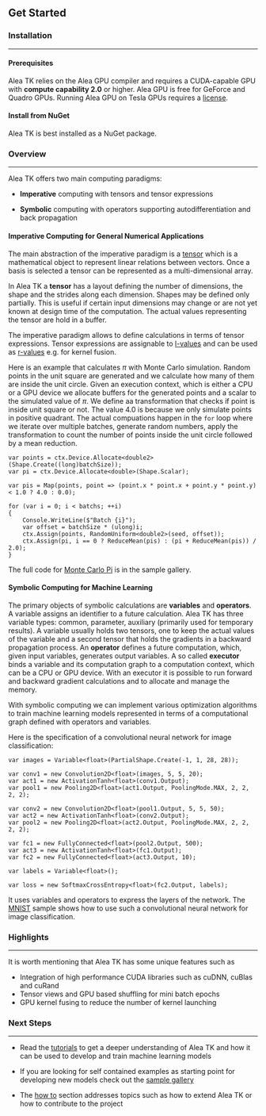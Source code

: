 ## Get Started

### Installation
***

#### Prerequisites

Alea TK relies on the Alea GPU compiler and requires a CUDA-capable GPU with **compute capability 2.0** or higher. Alea GPU is free for 
GeForce and Quadro GPUs. Running Alea GPU on Tesla GPUs requires a [license](http://www.quantalea.com/licensing/). 

#### Install from NuGet

Alea TK is best installed as a NuGet package.


### Overview 
***

Alea TK offers two main computing paradigms:

 - **Imperative** computing with tensors and tensor expressions

 - **Symbolic** computing with operators supporting autodifferentiation and back propagation


#### Imperative Computing for General Numerical Applications

The main abstraction of the imperative paradigm is a [tensor](https://en.wikipedia.org/wiki/Tensor) which is a mathematical object to represent linear relations between vectors. Once a basis is selected a tensor can be represented as a multi-dimensional array. 

In Alea TK a **tensor** has a layout defining the number of dimensions, the shape and the strides along each dimension. Shapes may be defined only partially. This is useful if certain input dimensions may change or are not yet known at design time of the computation. The actual values representing the tensor are hold in a buffer. 

The imperative paradigm allows to define calculations in terms of tensor expressions. Tensor expressions are assignable to [l-values](https://en.wikipedia.org/wiki/Value_(computer_science)#lrvalue)
and can be used as [r-values](https://en.wikipedia.org/wiki/Value_(computer_science)#lrvalue) e.g. for kernel fusion.

Here is an example that calculates $\pi$ with Monte Carlo simulation. Random points in the unit square are generated and we calculate how many of them are inside the unit circle. Given an execution context, which is either a CPU or a GPU device we allocate buffers for the generated points and a scalar to the simulated value of $\pi$. We define aa transformation that checks if point is inside unit square or not. The value 4.0 is because we only simulate points in positive quadrant. The actual compuations happen in the `for` loop where we iterate over multiple batches, generate random numbers, apply the transformation to count the number of points inside the unit circle followed by a mean reduction.


```{.cs}
var points = ctx.Device.Allocate<double2>(Shape.Create((long)batchSize));
var pi = ctx.Device.Allocate<double>(Shape.Scalar);

var pis = Map(points, point => (point.x * point.x + point.y * point.y) < 1.0 ? 4.0 : 0.0);

for (var i = 0; i < batchs; ++i)
{
    Console.WriteLine($"Batch {i}");
    var offset = batchSize * (ulong)i;
    ctx.Assign(points, RandomUniform<double2>(seed, offset));
    ctx.Assign(pi, i == 0 ? ReduceMean(pis) : (pi + ReduceMean(pis)) / 2.0);
}
```

The full code for [Monte Carlo Pi](samples/montecarlopi.html) is in the sample gallery.


#### Symbolic Computing for Machine Learning  

The primary objects of symbolic calculations are **variables** and **operators**. A variable assigns an identifier to a future calculation. Alea TK has three variable types: common, parameter, auxiliary (primarily used for temporary results). A variable usually holds two tensors, one to keep the actual values of the variable and a second tensor that holds the gradients in a backward propagation process. An **operator** defines a future computation, which, given input variables, generates output variables. A so called **executor** binds a variable and its computation graph to a computation context, which can be a CPU or GPU device. With an executor it is possible to run forward and backward gradient calculations and to allocate and manage the memory. 

With symbolic computing we can implement various optimization algorithms to train machine learning models represented in terms of a computational graph defined with operators and variables. 

Here is the specification of a convolutional neural network for image classification:

```{.cs}
var images = Variable<float>(PartialShape.Create(-1, 1, 28, 28));

var conv1 = new Convolution2D<float>(images, 5, 5, 20);
var act1 = new ActivationTanh<float>(conv1.Output);
var pool1 = new Pooling2D<float>(act1.Output, PoolingMode.MAX, 2, 2, 2, 2);

var conv2 = new Convolution2D<float>(pool1.Output, 5, 5, 50);
var act2 = new ActivationTanh<float>(conv2.Output);
var pool2 = new Pooling2D<float>(act2.Output, PoolingMode.MAX, 2, 2, 2, 2);

var fc1 = new FullyConnected<float>(pool2.Output, 500);
var act3 = new ActivationTanh<float>(fc1.Output);
var fc2 = new FullyConnected<float>(act3.Output, 10);

var labels = Variable<float>();

var loss = new SoftmaxCrossEntropy<float>(fc2.Output, labels);

```

It uses variables and operators to express the layers of the network. The [MNIST](samples/mnist.html) sample shows how to use such a convolutional neural network for image classification. 


### Highlights
***

It is worth mentioning that Alea TK has some unique features such as 

- Integration of high performance CUDA libraries such as cuDNN, cuBlas and cuRand
- Tensor views and GPU based shuffling for mini batch epochs 
- GPU kernel fusing to reduce the number of kernel launching 


### Next Steps
***

- Read the [tutorials](tutorials.html) to get a deeper understanding of Alea TK and how it can be used to develop and train machine learning models

- If you are looking for self contained examples as starting point for developing new models check out the [sample gallery](gallery.html)

- The [how to](how_to.html) section addresses topics such as how to extend Alea TK or how to contribute to the project


